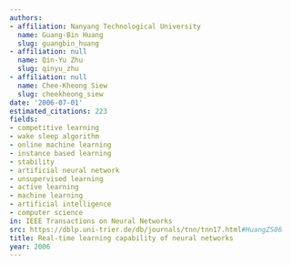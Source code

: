 ```yaml
---
authors:
- affiliation: Nanyang Technological University
  name: Guang-Bin Huang
  slug: guangbin_huang
- affiliation: null
  name: Qin-Yu Zhu
  slug: qinyu_zhu
- affiliation: null
  name: Chee-Kheong Siew
  slug: cheekheong_siew
date: '2006-07-01'
estimated_citations: 223
fields:
- competitive learning
- wake sleep algorithm
- online machine learning
- instance based learning
- stability
- artificial neural network
- unsupervised learning
- active learning
- machine learning
- artificial intelligence
- computer science
in: IEEE Transactions on Neural Networks
src: https://dblp.uni-trier.de/db/journals/tnn/tnn17.html#HuangZS06
title: Real-time learning capability of neural networks
year: 2006
---
```

